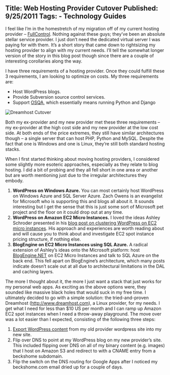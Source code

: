 Title: Web Hosting Provider Cutover
Published: 9/25/2011
Tags:
    - Technology Guides
---
I feel like I’m in the homestretch of my migration off of my current hosting provider – [FullControl](https://www.fullcontrol.net/). Nothing against these guys; they’ve been an absolute stellar service provider. I just don’t need the dedicated virtual server I was paying for with them. It’s a short story that came down to rightsizing my hosting provider to align with my current needs. I’ll tell the somewhat longer version of the story in this blog post though since there are a couple of interesting corollaries along the way.

I have three requirements of a hosting provider. Once they could fulfill these 3 requirements, I am looking to optimize on costs. My three requirements are:

* Host WordPress blogs.
* Provide Subversion source control services.
* Support [OSQA](https://www.osqa.net/), which essentially means running Python and Django

![Dreamhost Cutover](https://s3.amazonaws.com/s3.beckshome.com/20110925-Dreamhost-Cutover.jpg)

Both my ex-provider and my new provider met these three requirements – my ex-provider at the high cost side and my new provider at the low cost side. At both ends of the price extremes, they still have similar architectures though – a single server that can host PHP, Python and MySQL. Despite the fact that one is Windows and one is Linux, they’re still both standard hosting stacks.

When I first started thinking about moving hosting providers, I considered some slightly more esoteric approaches, especially as they relate to blog hosting. I did a bit of probing and they all fell short in one area or another but are worth mentioning just due to the irregular architectures they embody.

1. **WordPress on Windows Azure.** You can most certainly host WordPress on Windows Azure and SQL Server Azure. Zach Owens is an evangelist for Microsoft who is supporting this and blogs all about it. It sounds interesting but I get the sense that this is just some sort of Microsoft pet project and the floor on it could drop out at any time.
2. **WordPress on Amazon EC2 Micro Instances.** I loved the ideas Ashley Schroder presented in his [blog post on clustering WordPress on EC2 micro instances](http://www.aschroder.com/2011/06/clustering-wordpress-on-amazon-ec2-micro-instances/). His approach and experiences are worth reading about and will cause you to think about and investigate EC2 spot instance pricing structure, if nothing else.
3. **BlogEngine on EC2 Micro Instances using SQL Azure.** A radical extension of Ashley’s ideas onto the Microsoft platform: host [BlogEngine.NET](http://www.dotnetblogengine.net/) on EC2 Micro Instances and talk to SQL Azure on the back end. This fell apart on BlogEngine’s architecture, which many posts indicate doesn’t scale out at all due to architectural limitations in the DAL and caching layers.

The more I thought about it, the more I just want a stack that just works for my personal web apps. As exciting as the above options were, they sounded like massive black holes that would suck in my free time. I ultimately decided to go with a simple solution: the tried-and-proven Dreamhost (http://www.dreamhost.com), a Linux provider, for my needs. I get what I need for less than $10 US per month and I can ramp up Amazon EC2 spot instances when I need a throw-away playground. The move over was a lot easier than I expected, consisting of the following three steps:

1. [Export WordPress content](https://codex.wordpress.org/Tools_Export_Screen) from my old provider wordpress site into my new site.
2. Flip over DNS to point at my WordPress blog on my new provider’s site. This included flipping over DNS on all of my binary content (e.g. images) that I host on Amazon S3 and redirect to with a CNAME entry from a beckshome subdomain.
3. Flip the switch on the DNS routing for Google Apps after I noticed my beckshome.com email dried up for a couple of days.